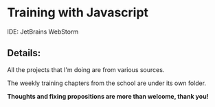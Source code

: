 # Training with Javascript
  IDE: JetBrains WebStorm


## Details:
All the projects that I'm doing are from various sources. 

The weekly training chapters from the school are under its own folder.

<strong>Thoughts and fixing propositions are more than welcome, thank you!</strong></p>

